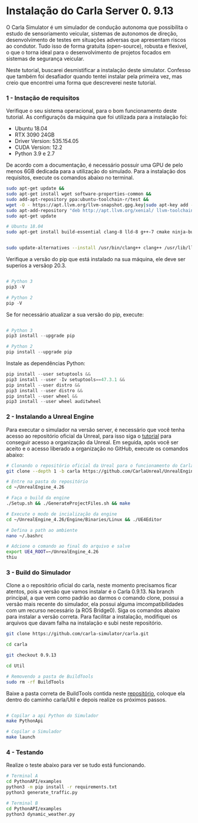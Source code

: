# Instalação do Carla Server 0. 9.13

O Carla Simulator é um simulador de condução autonoma que possibilita o estudo de sensoriamento veicular, sistemas de autonomos de direção, desenvolvimento de testes em situações adversas que apresentam riscos ao condutor. Tudo isso de forma gratuita (open-source), robusta e flexivel, o que o torna ideal para o desenvolvimento de projetos focados em sistemas de segurança veicular. 

Neste tutorial, buscarei desmistificar a instalação deste simulator. Confesso que também foi desafiador quando tentei instalar pela primeira vez, mas creio que encontrei uma forma que descreverei neste tutorial.

### 1 - Instação de requisitos

Verifique o seu sistema operacional, para o bom funcionamento deste tutorial. As configuraçõs da máquina que foi utilizada para a instalação foi:

- Ubuntu 18.04
- RTX 3090 24GB 
- Driver Version: 535.154.05
- CUDA Version: 12.2
- Python 3.9 e 2.7

De acordo com a documentação, é necessário possuir uma GPU de pelo menos 6GB dedicada para a utilização do simulado. Para a instalação dos requisitos, execute os comandos abaixo no terminal.

```bash
sudo apt-get update &&
sudo apt-get install wget software-properties-common &&
sudo add-apt-repository ppa:ubuntu-toolchain-r/test &&
wget -O - https://apt.llvm.org/llvm-snapshot.gpg.key|sudo apt-key add - &&
sudo apt-add-repository "deb http://apt.llvm.org/xenial/ llvm-toolchain-xenial-8 main" &&
sudo apt-get update

# Ubuntu 18.04
sudo apt-get install build-essential clang-8 lld-8 g++-7 cmake ninja-build libvulkan1 python python-pip python-dev python3-dev python3-pip libpng-dev libtiff5-dev libjpeg-dev tzdata sed curl unzip autoconf libtool rsync libxml2-dev git


sudo update-alternatives --install /usr/bin/clang++ clang++ /usr/lib/llvm-8/bin/clang++ 180 && sudo update-alternatives --install /usr/bin/clang clang /usr/lib/llvm-8/bin/clang 180
```

Verifique a versão do pip que está instalado na sua máquina, ele deve ser superios a versãop 20.3.

```python

# Python 3
pip3 -V

# Python 2
pip -V
```

Se for necessário atualizar a sua versão do pip, execute:

```python

# Python 3
pip3 install --upgrade pip

# Python 2
pip install --upgrade pip

```

Instale as dependências Python:

```python
pip install --user setuptools &&
pip3 install --user -Iv setuptools==47.3.1 &&
pip install --user distro &&
pip3 install --user distro &&
pip install --user wheel &&
pip3 install --user wheel auditwheel
```

### 2 - Instalando a Unreal Engine

Para executar o simulador na versão server, é necessário que você tenha acesso ao repositório oficial da Unreal, para isso siga o [tutorial](https://www.unrealengine.com/en-US/ue-on-github) para conseguir acesso a organização da Unreal. Em seguida, após você ser aceito e o acesso liberado a organização no GitHub, execute os comandos abaixo:

```bash
# Clonando o repositório oficial da Ureal para o funcionamento do Carla Server
git clone --depth 1 -b carla https://github.com/CarlaUnreal/UnrealEngine.git ~/UnrealEngine_4.26

# Entre na pasta do repositório
cd ~/UnrealEngine_4.26

# Faça o build da engine
./Setup.sh && ./GenerateProjectFiles.sh && make

# Execute o modo de incialização da engine
cd ~/UnrealEngine_4.26/Engine/Binaries/Linux && ./UE4Editor

# Defina a path ao ambiente
nano ~/.bashrc

# Adcione o comando ao final do arquivo e salve
export UE4_ROOT=~/UnrealEngine_4.26 
thiu
```

### 3 - Build do Simulador

Clone a o repositório oficial do carla, neste momento precisamos ficar atentos, pois a versão que vamos instalar é o Carla 0.9.13. Na branch principal, a que vem como padrão ao darmos o comando clone, possui a versão mais recente do simulador, ela possui alguma imcompatibilidades com um recurso necessário (a ROS Bridge0). Siga os comandos abaixo para instalar a versão correta. Para facilitar a instalação, modifiquei os arquivos que davam falha na instalação e subi neste repositório.

```bash
git clone https://github.com/carla-simulator/carla.git

cd carla

git checkout 0.9.13

cd Util

# Removendo a pasta de BuildTools
sudo rm -rf BuildTools

```
Baixe a pasta correta de BuildTools contida neste [repositório](https://github.com/nata-vito/carla-0.9.13), coloque ela dentro do caminho carla/Util e depois realize os próximos passos.

```bash

# Copilar a api Python do Simulador
make PythonApi

# Copilar o Simulador
make launch
```

### 4 - Testando

Realize o teste abaixo para ver se tudo está funcionando.

``` bash
# Terminal A 
cd PythonAPI/examples
python3 -m pip install -r requirements.txt
python3 generate_traffic.py  

# Terminal B
cd PythonAPI/examples
python3 dynamic_weather.py 
```
